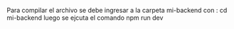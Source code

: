 Para compilar el archivo se debe ingresar a la carpeta mi-backend con :
cd mi-backend
luego se ejcuta el comando npm run dev
